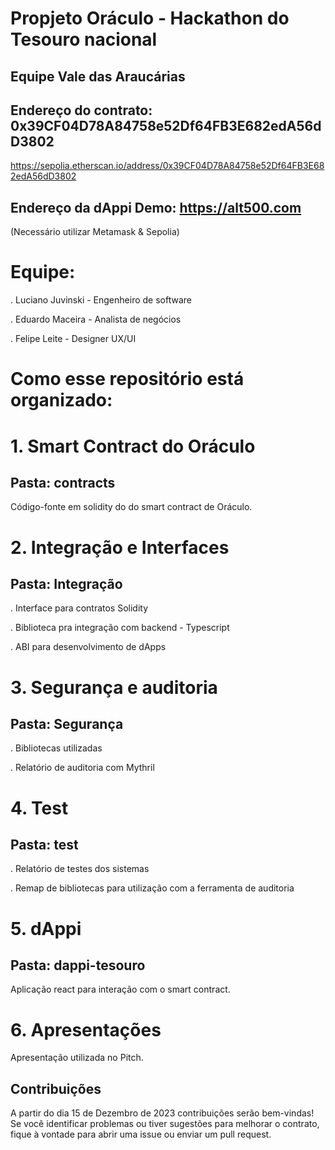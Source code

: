 # Propjeto Oráculo - Hackathon do Tesouro nacional
## Equipe Vale das Araucárias

## Endereço do contrato: 0x39CF04D78A84758e52Df64FB3E682edA56dD3802
https://sepolia.etherscan.io/address/0x39CF04D78A84758e52Df64FB3E682edA56dD3802

## Endereço da dAppi Demo: https://alt500.com   
(Necessário utilizar Metamask & Sepolia)

# Equipe:
. Luciano Juvinski - Engenheiro de software

. Eduardo Maceira - Analista de negócios 

. Felipe Leite - Designer UX/UI


# Como esse repositório está organizado:

# 1. Smart Contract do Oráculo 

## Pasta: contracts

Código-fonte em solidity do do smart contract de Oráculo.

# 2. Integração e Interfaces

## Pasta: Integração 

. Interface para contratos Solidity

. Biblioteca pra integração com backend - Typescript

. ABI para desenvolvimento de dApps

# 3. Segurança e auditoria
## Pasta: Segurança

. Bibliotecas utilizadas

. Relatório de auditoria com Mythril

# 4. Test

## Pasta: test

. Relatório de testes dos sistemas

. Remap de bibliotecas para utilização com a ferramenta de auditoria

# 5. dAppi

## Pasta: dappi-tesouro

Aplicação react para interação com o smart contract.

# 6. Apresentações

Apresentação utilizada no Pitch.




## Contribuições
A partir do dia 15 de Dezembro de 2023 contribuições serão bem-vindas! Se você identificar problemas ou tiver sugestões para melhorar o contrato, fique à vontade para abrir uma issue ou enviar um pull request.
